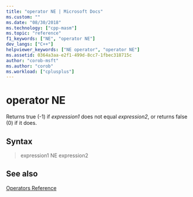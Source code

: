 ```yaml
---
title: "operator NE | Microsoft Docs"
ms.custom: ""
ms.date: "08/30/2018"
ms.technology: ["cpp-masm"]
ms.topic: "reference"
f1_keywords: ["NE", "operator NE"]
dev_langs: ["C++"]
helpviewer_keywords: ["NE operator", "operator NE"]
ms.assetid: 0364a3aa-e2f1-499d-8cc7-1fbec318715c
author: "corob-msft"
ms.author: "corob"
ms.workload: ["cplusplus"]
---
```

# operator NE

Returns true (-1) if *expression1* does not equal *expression2*, or returns false (0) if it does.

## Syntax

> expression1 NE expression2

## See also

[Operators Reference](../../assembler/masm/operators-reference.md)<br/>